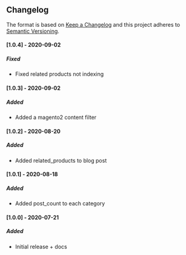## Changelog
The format is based on [Keep a Changelog](https://keepachangelog.com/en/1.0.0/)
and this project adheres to [Semantic Versioning](https://semver.org/spec/v2.0.0.html).

#### [1.0.4] - 2020-09-02

##### Fixed
- Fixed related products not indexing

#### [1.0.3] - 2020-09-02

##### Added
- Added a magento2 content filter

#### [1.0.2] - 2020-08-20

##### Added
- Added related_products to blog post

#### [1.0.1] - 2020-08-18

##### Added
- Added post_count to each category

#### [1.0.0] - 2020-07-21

##### Added
- Initial release + docs


